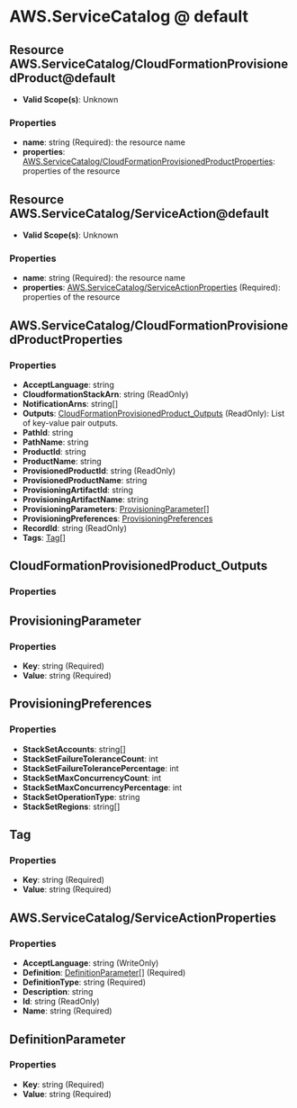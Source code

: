 # AWS.ServiceCatalog @ default

## Resource AWS.ServiceCatalog/CloudFormationProvisionedProduct@default
* **Valid Scope(s)**: Unknown
### Properties
* **name**: string (Required): the resource name
* **properties**: [AWS.ServiceCatalog/CloudFormationProvisionedProductProperties](#awsservicecatalogcloudformationprovisionedproductproperties): properties of the resource

## Resource AWS.ServiceCatalog/ServiceAction@default
* **Valid Scope(s)**: Unknown
### Properties
* **name**: string (Required): the resource name
* **properties**: [AWS.ServiceCatalog/ServiceActionProperties](#awsservicecatalogserviceactionproperties) (Required): properties of the resource

## AWS.ServiceCatalog/CloudFormationProvisionedProductProperties
### Properties
* **AcceptLanguage**: string
* **CloudformationStackArn**: string (ReadOnly)
* **NotificationArns**: string[]
* **Outputs**: [CloudFormationProvisionedProduct_Outputs](#cloudformationprovisionedproductoutputs) (ReadOnly): List of key-value pair outputs.
* **PathId**: string
* **PathName**: string
* **ProductId**: string
* **ProductName**: string
* **ProvisionedProductId**: string (ReadOnly)
* **ProvisionedProductName**: string
* **ProvisioningArtifactId**: string
* **ProvisioningArtifactName**: string
* **ProvisioningParameters**: [ProvisioningParameter](#provisioningparameter)[]
* **ProvisioningPreferences**: [ProvisioningPreferences](#provisioningpreferences)
* **RecordId**: string (ReadOnly)
* **Tags**: [Tag](#tag)[]

## CloudFormationProvisionedProduct_Outputs
### Properties

## ProvisioningParameter
### Properties
* **Key**: string (Required)
* **Value**: string (Required)

## ProvisioningPreferences
### Properties
* **StackSetAccounts**: string[]
* **StackSetFailureToleranceCount**: int
* **StackSetFailureTolerancePercentage**: int
* **StackSetMaxConcurrencyCount**: int
* **StackSetMaxConcurrencyPercentage**: int
* **StackSetOperationType**: string
* **StackSetRegions**: string[]

## Tag
### Properties
* **Key**: string (Required)
* **Value**: string (Required)

## AWS.ServiceCatalog/ServiceActionProperties
### Properties
* **AcceptLanguage**: string (WriteOnly)
* **Definition**: [DefinitionParameter](#definitionparameter)[] (Required)
* **DefinitionType**: string (Required)
* **Description**: string
* **Id**: string (ReadOnly)
* **Name**: string (Required)

## DefinitionParameter
### Properties
* **Key**: string (Required)
* **Value**: string (Required)

